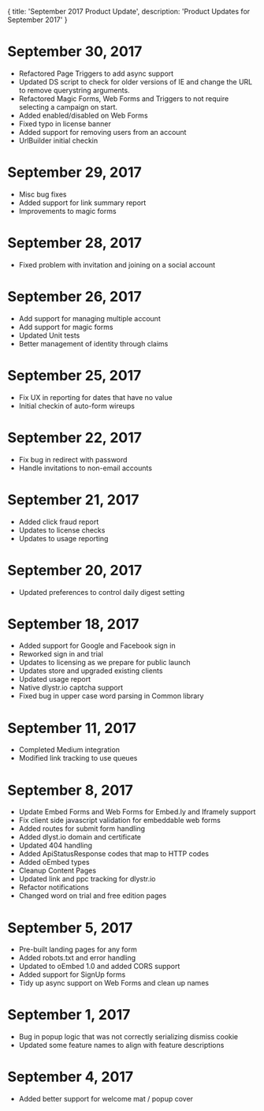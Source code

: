{
	title: 'September 2017 Product Update',
	description: 'Product Updates for September 2017'
}
# September 30, 2017
* Refactored Page Triggers to add async support
* Updated DS script to check for older versions of IE and change the URL to remove querystring arguments.
* Refactored Magic Forms, Web Forms and Triggers to not require selecting a campaign on start.
* Added enabled/disabled on Web Forms
* Fixed typo in license banner
* Added support for removing users from an account
* UrlBuilder initial checkin

# September 29, 2017
* Misc bug fixes
* Added support for link summary report
* Improvements to magic forms

# September 28, 2017
* Fixed problem with invitation and joining on a social account

# September 26, 2017
* Add support for managing multiple account
* Add support for magic forms
* Updated Unit tests
* Better management of identity through claims

# September 25, 2017
* Fix UX in reporting for dates that have no value
* Initial checkin of auto-form wireups

# September 22, 2017
* Fix bug in redirect with password
* Handle invitations to non-email accounts

# September 21, 2017
* Added click fraud report
* Updates to license checks
* Updates to usage reporting

# September 20, 2017
* Updated preferences to control daily digest setting

# September 18, 2017
* Added support for Google and Facebook sign in
* Reworked sign in and trial
* Updates to licensing as we prepare for public launch
* Updates store and upgraded existing clients
* Updated usage report
* Native dlystr.io captcha support
* Fixed bug in upper case word parsing in Common library

# September 11, 2017
* Completed Medium integration
* Modified link tracking to use queues

# September 8, 2017
* Update Embed Forms and Web Forms for Embed.ly and Iframely support
* Fix client side javascript validation for embeddable web forms
* Added routes for submit form handling
* Added dlyst.io domain and certificate
* Updated 404 handling
* Added ApiStatusResponse codes that map to HTTP codes
* Added oEmbed types
* Cleanup Content Pages
* Updated link and ppc tracking for dlystr.io
* Refactor notifications
* Changed word on trial and free edition pages

# September 5, 2017
* Pre-built landing pages for any form
* Added robots.txt and error handling
* Updated to oEmbed 1.0 and added CORS support
* Added support for SignUp forms
* Tidy up async support on Web Forms and clean up names

# September 1, 2017
* Bug in popup logic that was not correctly serializing dismiss cookie
* Updated some feature names to align with feature descriptions

# September 4, 2017
* Added better support for welcome mat / popup cover